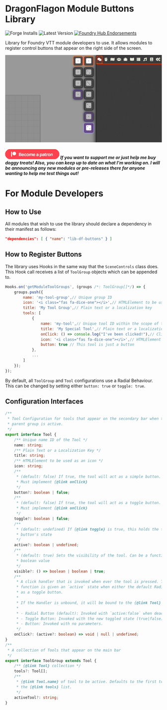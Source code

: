 # DragonFlagon Module Buttons Library

![Forge Installs](https://img.shields.io/badge/dynamic/json?color=red&label=Forge%20Installs&query=package.installs&suffix=%25&url=https%3A%2F%2Fforge-vtt.com%2Fapi%2Fbazaar%2Fpackage%2Flib-df-buttons) ![Latest Version](https://img.shields.io/badge/dynamic/json?label=Latest%20Release&prefix=v&query=package.versions%5B0%5D&url=https%3A%2F%2Fforge-vtt.com%2Fapi%2Fbazaar%2Fpackage%2Flib-df-buttons) [![Foundry Hub Endorsements](https://img.shields.io/endpoint?logoColor=white&url=https%3A%2F%2Fwww.foundryvtt-hub.com%2Fwp-json%2Fhubapi%2Fv1%2Fpackage%2Flib-df-buttons%2Fshield%2Fendorsements)](https://www.foundryvtt-hub.com/package/lib-df-buttons/)

Library for Foundry VTT module developers to use. It allows modules to register control buttons that appear on the right side of the screen.

![image-20211107113847436](../.assets/lib-df-buttons.png)

##### [![become a patron](../.assets/patreon-image.png)](https://www.patreon.com/bePatron?u=46113583) If you want to support me or just help me buy doggy treats! Also, you can keep up to date on what I'm working on. I will be announcing any new modules or pre-releases there for anyone wanting to help me test things out!

# For Module Developers

## How to Use

All modules that wish to use the library should declare a dependency in their manifest as follows:

```json
"dependencies": [ { "name": "lib-df-buttons" } ]
```

## How to Register Buttons

The library uses Hooks in the same way that the `SceneControls` class does. This Hook call receives a list of `ToolGroup` objects which can be appended to.

```JavaScript
Hooks.on('getModuleToolGroups', (groups /*: ToolGroup[]*/) => {
	groups.push({
		name: 'my-tool-group',// Unique group ID
		icon: '<i class="fas fa-dice-one"></i>',// HTMLElement to be used as an Icon
		title: 'My Tool Group',// Plain text or a localization key
		tools: [
			{
				name: 'my-tool',// Unique tool ID within the scope of the parent Group
				title: 'My Special Tool',// Plain text or a localization key
				onClick: () => console.log("I've been clicked!"),// Click handler
				icon: '<i class="fas fa-dice-one"></i>',// HTMLElement to be used as an Icon
				button: true // This tool is just a button
			},
			...
		]
	});
});
```

By default, all `ToolGroup` and `Tool` configurations use a Radial Behaviour. This can be changed by setting either `button: true` or `toggle: true`.

## Configuration Interfaces

```TypeScript
/**
 * Tool Configuration for tools that appear on the secondary bar when their
 * parent group is active.
 */
export interface Tool {
	/** Unique name ID of the Tool */
	name: string;
	/** Plain Text or a Localization Key */
	title: string;
	/** HTMLElement to be used as an icon */
	icon: string;
	/**
	 * (default: false) If true, the tool will act as a simple button.
	 * Must implement {@link onClick}
	 */
	button?: boolean | false;
	/**
	 * (default: false) If true, the tool will act as a toggle button.
	 * Must implement {@link onClick}
	 */
	toggle?: boolean | false;
	/**
	 * (default: undefined) If {@link toggle} is true, this holds the toggle
	 * button's state
	 */
	active?: boolean | undefined;
	/**
	 * (default: true) Sets the visibility of the tool. Can be a function or a
	 * boolean value
	 */
	visible?: () => boolean | boolean | true;
	/**
	 * A click handler that is invoked when ever the tool is pressed. This
	 * function is given an `active` state when either the default Radial or set
	 * as a toggle button.
	 * 
	 * If the Handler is unbound, it will be bound to the {@link Tool} instance it belongs to.
	 * 
	 * - Radial Button (default): Invoked with `active:false` when deactivated, or `active:true` when activated.
	 * - Toggle Button: Invoked with the new toggled state (true|false).
	 * - Button: Invoked with no parameters.
	 */
	onClick?: (active?: boolean) => void | null | undefined;
}
/**
 * A collection of Tools that appear on the main bar
 */
export interface ToolGroup extends Tool {
	/** {@link Tool} collection */
	tools?: Tool[];
	/**
	 * {@link Tool.name} of tool to be active. Defaults to the first tool in
	 * the {@link tools} list.
	 */
	activeTool?: string;
}
```

